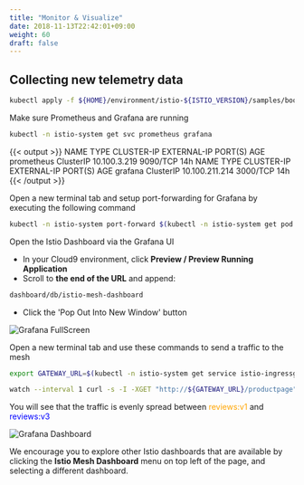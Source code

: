 ```yaml
---
title: "Monitor & Visualize"
date: 2018-11-13T22:42:01+09:00
weight: 60
draft: false
---
```


## Collecting new telemetry data

```bash
kubectl apply -f ${HOME}/environment/istio-${ISTIO_VERSION}/samples/bookinfo/telemetry/metrics.yaml
```

Make sure Prometheus and Grafana are running

```bash
kubectl -n istio-system get svc prometheus grafana
```

{{< output >}}
NAME         TYPE        CLUSTER-IP       EXTERNAL-IP   PORT(S)    AGE
prometheus   ClusterIP   10.100.3.219     <none>        9090/TCP   14h
NAME         TYPE        CLUSTER-IP       EXTERNAL-IP   PORT(S)    AGE
grafana      ClusterIP   10.100.211.214   <none>        3000/TCP   14h
{{< /output >}}

Open a new terminal tab and setup port-forwarding for Grafana by executing the following command

```bash
kubectl -n istio-system port-forward $(kubectl -n istio-system get pod -l app=grafana -o jsonpath='{.items[0].metadata.name}') 8080:3000
```

Open the Istio Dashboard via the Grafana UI

* In your Cloud9 environment, click **Preview / Preview Running Application**
* Scroll to **the end of the URL** and append:

```bash
dashboard/db/istio-mesh-dashboard
```

* Click the 'Pop Out Into New Window' button

![Grafana FullScreen](/images/istio/istio_grafana_fullscreen.png)

Open a new terminal tab and use these commands to send a traffic to the mesh

```bash
export GATEWAY_URL=$(kubectl -n istio-system get service istio-ingressgateway -o jsonpath='{.status.loadBalancer.ingress[0].hostname}')

watch --interval 1 curl -s -I -XGET "http://${GATEWAY_URL}/productpage"
```

You will see that the traffic is evenly spread between <span style="color:orange">reviews:v1</span> and <span style="color:blue">reviews:v3</span>

![Grafana Dashboard](/images/istio/istio_grafana1.png)

We encourage you to explore other Istio dashboards that are available by clicking the **Istio Mesh Dashboard** menu on top left of the page, and selecting a different dashboard.
